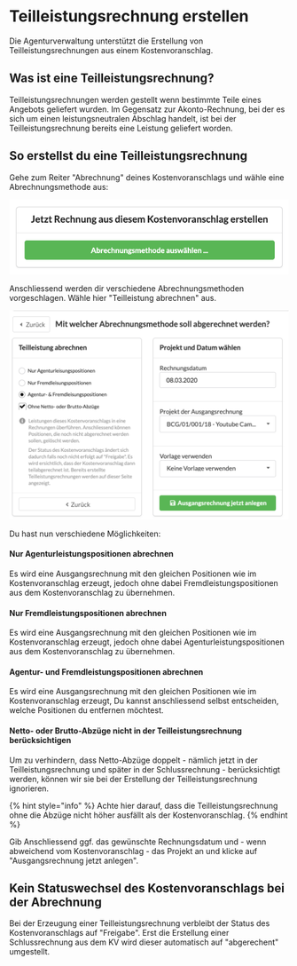 # Teilleistungsrechnung erstellen

Die Agenturverwaltung unterstützt die Erstellung von Teilleistungsrechnungen aus einem Kostenvoranschlag.

## Was ist eine Teilleistungsrechnung?

Teilleistungsrechnungen werden gestellt wenn bestimmte Teile eines Angebots geliefert wurden. Im Gegensatz zur Akonto-Rechnung, bei der es sich um einen leistungsneutralen Abschlag handelt, ist bei der Teilleistungsrechnung bereits eine Leistung geliefert worden.

## So erstellst du eine Teilleistungsrechnung

Gehe zum Reiter "Abrechnung" deines Kostenvoranschlags und wähle eine Abrechnungsmethode aus:

![](../../../.gitbook/assets/bildschirmfoto-2020-03-08-um-15.43.45.png)

Anschliessend werden dir verschiedene Abrechnungsmethoden vorgeschlagen. Wähle hier "Teilleistung abrechnen" aus.

![](../../../.gitbook/assets/bildschirmfoto-2020-03-08-um-16.10.53.png)

Du hast nun verschiedene Möglichkeiten:

#### Nur Agenturleistungspositionen abrechnen

Es wird eine Ausgangsrechnung mit den gleichen Positionen wie im Kostenvoranschlag erzeugt, jedoch ohne dabei Fremdleistungspositionen aus dem Kostenvoranschlag zu übernehmen.

#### Nur Fremdleistungspositionen abrechnen

Es wird eine Ausgangsrechnung mit den gleichen Positionen wie im Kostenvoranschlag erzeugt, jedoch ohne dabei Agenturleistungspositionen aus dem Kostenvoranschlag zu übernehmen.

#### Agentur- und Fremdleistungspositionen abrechnen

Es wird eine Ausgangsrechnung mit den gleichen Positionen wie im Kostenvoranschlag erzeugt, Du kannst anschliessend selbst entscheiden, welche Positionen du entfernen möchtest.

#### Netto- oder Brutto-Abzüge nicht in der Teilleistungsrechnung berücksichtigen

Um zu verhindern, dass Netto-Abzüge doppelt - nämlich jetzt in der Teilleistungsrechnung und später in der Schlussrechnung - berücksichtigt werden, können wir sie bei der Erstellung der Teilleistungsrechnung ignorieren. 

{% hint style="info" %}
Achte hier darauf, dass die Teilleistungsrechnung ohne die Abzüge nicht höher ausfällt als der Kostenvoranschlag.
{% endhint %}

Gib Anschliessend ggf. das gewünschte Rechnungsdatum  und - wenn abweichend vom Kostenvoranschlag - das Projekt an und klicke auf "Ausgangsrechnung jetzt anlegen".

## Kein Statuswechsel des Kostenvoranschlags bei der Abrechnung

Bei der Erzeugung einer Teilleistungsrechnung verbleibt der Status des Kostenvoranschlags auf "Freigabe". Erst die Erstellung einer Schlussrechnung aus dem KV wird dieser automatisch auf "abgerechent" umgestellt.

